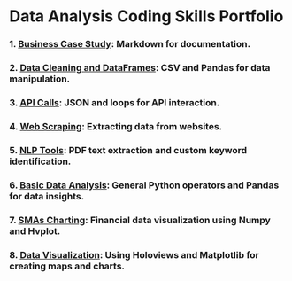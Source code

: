 # Data Analysis Coding Skills Portfolio

### 1. [Business Case Study](./case_study/case_study.md): Markdown for documentation.
### 2. [Data Cleaning and DataFrames](./data_cleaning_dataframe/data_cleaning_sample.ipynb): CSV and Pandas for data manipulation.
### 3. [API Calls](./api_json_sample/api_json_sample.ipynb): JSON and loops for API interaction.
### 4. [Web Scraping](./web_scrape_sample/web_scrape_sample.ipynb): Extracting data from websites.
### 5. [NLP Tools](./nlp_sample/nlp_sample.ipynb): PDF text extraction and custom keyword identification.
### 6. [Basic Data Analysis](./basic_stat_analysis_sample/basic_stat_analysis.ipynb): General Python operators and Pandas for data insights.
### 7. [SMAs Charting](./financial_analysis_port_sample/financial_analysis_port_sample.ipynb): Financial data visualization using Numpy and Hvplot.
### 8. [Data Visualization](./data_visualization_port_sample/data_visualization.ipynb): Using Holoviews and Matplotlib for creating maps and charts.